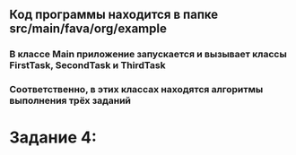 
## **Код программы находится в папке src/main/fava/org/example**
### **В классе Main приложение запускается и вызывает классы FirstTask, SecondTask и ThirdTask**
### **Соответственно, в этих классах находятся алгоритмы выполнения трёх заданий**

# Задание 4:
